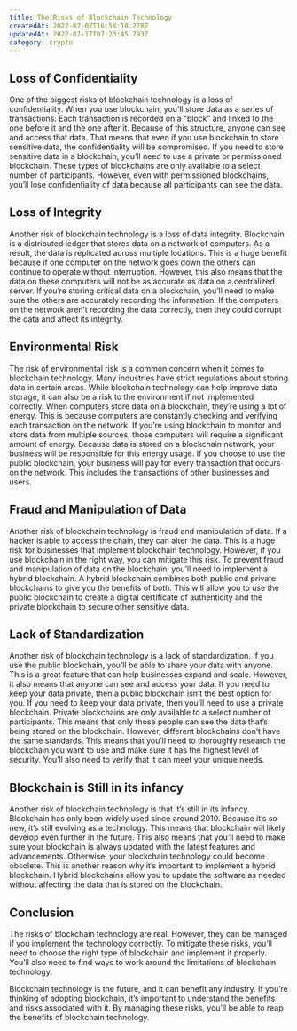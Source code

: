 ```yaml
---
title: The Risks of Blockchain Technology
createdAt: 2022-07-07T16:58:18.278Z
updatedAt: 2022-07-17T07:23:45.793Z
category: crypto
---
```


## Loss of Confidentiality

One of the biggest risks of blockchain technology is a loss of confidentiality. When you use blockchain, you’ll store data as a series of transactions. Each transaction is recorded on a “block” and linked to the one before it and the one after it. Because of this structure, anyone can see and access that data. That means that even if you use blockchain to store sensitive data, the confidentiality will be compromised.
If you need to store sensitive data in a blockchain, you’ll need to use a private or permissioned blockchain. These types of blockchains are only available to a select number of participants. However, even with permissioned blockchains, you’ll lose confidentiality of data because all participants can see the data.

## Loss of Integrity

Another risk of blockchain technology is a loss of data integrity. Blockchain is a distributed ledger that stores data on a network of computers. As a result, the data is replicated across multiple locations. This is a huge benefit because if one computer on the network goes down the others can continue to operate without interruption. However, this also means that the data on these computers will not be as accurate as data on a centralized server.
If you’re storing critical data on a blockchain, you’ll need to make sure the others are accurately recording the information. If the computers on the network aren’t recording the data correctly, then they could corrupt the data and affect its integrity.

## Environmental Risk

The risk of environmental risk is a common concern when it comes to blockchain technology. Many industries have strict regulations about storing data in certain areas. While blockchain technology can help improve data storage, it can also be a risk to the environment if not implemented correctly.
When computers store data on a blockchain, they’re using a lot of energy. This is because computers are constantly checking and verifying each transaction on the network. If you’re using blockchain to monitor and store data from multiple sources, those computers will require a significant amount of energy.
Because data is stored on a blockchain network, your business will be responsible for this energy usage. If you choose to use the public blockchain, your business will pay for every transaction that occurs on the network. This includes the transactions of other businesses and users.

## Fraud and Manipulation of Data

Another risk of blockchain technology is fraud and manipulation of data. If a hacker is able to access the chain, they can alter the data. This is a huge risk for businesses that implement blockchain technology. However, if you use blockchain in the right way, you can mitigate this risk.
To prevent fraud and manipulation of data on the blockchain, you’ll need to implement a hybrid blockchain. A hybrid blockchain combines both public and private blockchains to give you the benefits of both. This will allow you to use the public blockchain to create a digital certificate of authenticity and the private blockchain to secure other sensitive data.

## Lack of Standardization

Another risk of blockchain technology is a lack of standardization. If you use the public blockchain, you’ll be able to share your data with anyone. This is a great feature that can help businesses expand and scale. However, it also means that anyone can see and access your data. If you need to keep your data private, then a public blockchain isn’t the best option for you.
If you need to keep your data private, then you’ll need to use a private blockchain. Private blockchains are only available to a select number of participants. This means that only those people can see the data that’s being stored on the blockchain.
However, different blockchains don’t have the same standards. This means that you’ll need to thoroughly research the blockchain you want to use and make sure it has the highest level of security. You’ll also need to verify that it can meet your unique needs.

## Blockchain is Still in its infancy

Another risk of blockchain technology is that it’s still in its infancy. Blockchain has only been widely used since around 2010. Because it’s so new, it’s still evolving as a technology. This means that blockchain will likely develop even further in the future.
This also means that you’ll need to make sure your blockchain is always updated with the latest features and advancements. Otherwise, your blockchain technology could become obsolete.
This is another reason why it’s important to implement a hybrid blockchain. Hybrid blockchains allow you to update the software as needed without affecting the data that is stored on the blockchain.

## Conclusion

The risks of blockchain technology are real. However, they can be managed if you implement the technology correctly. To mitigate these risks, you’ll need to choose the right type of blockchain and implement it properly. You’ll also need to find ways to work around the limitations of blockchain technology.

Blockchain technology is the future, and it can benefit any industry. If you’re thinking of adopting blockchain, it’s important to understand the benefits and risks associated with it. By managing these risks, you’ll be able to reap the benefits of blockchain technology.
